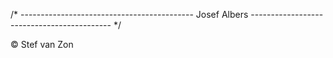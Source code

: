 /* -------------------------------------------
    Josef Albers
   ------------------------------------------- */

© Stef van Zon
